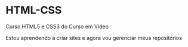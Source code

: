 # HTML-CSS
 Curso HTML5 e CSS3 do Curso em Vídeo

Estou aprendendo a criar sites e agora vou gerenciar meus repositórios